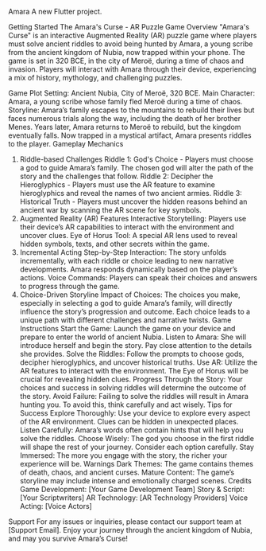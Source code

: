 Amara
A new Flutter project.

Getting Started
The Amara's Curse - AR Puzzle Game
Overview
"Amara's Curse" is an interactive Augmented Reality (AR) puzzle game where players must solve ancient riddles to avoid being hunted by Amara, a young scribe from the ancient kingdom of Nubia, now trapped within your phone. The game is set in 320 BCE, in the city of Meroë, during a time of chaos and invasion. Players will interact with Amara through their device, experiencing a mix of history, mythology, and challenging puzzles.

Game Plot
Setting: Ancient Nubia, City of Meroë, 320 BCE.
Main Character: Amara, a young scribe whose family fled Meroë during a time of chaos.
Storyline: Amara’s family escapes to the mountains to rebuild their lives but faces numerous trials along the way, including the death of her brother Menes. Years later, Amara returns to Meroë to rebuild, but the kingdom eventually falls. Now trapped in a mystical artifact, Amara presents riddles to the player.
Gameplay Mechanics
1. Riddle-based Challenges
Riddle 1: God's Choice - Players must choose a god to guide Amara’s family. The chosen god will alter the path of the story and the challenges that follow.
Riddle 2: Decipher the Hieroglyphics - Players must use the AR feature to examine hieroglyphics and reveal the names of two ancient armies.
Riddle 3: Historical Truth - Players must uncover the hidden reasons behind an ancient war by scanning the AR scene for key symbols.
2. Augmented Reality (AR) Features
Interactive Storytelling: Players use their device’s AR capabilities to interact with the environment and uncover clues.
Eye of Horus Tool: A special AR lens used to reveal hidden symbols, texts, and other secrets within the game.
3. Incremental Acting
Step-by-Step Interaction: The story unfolds incrementally, with each riddle or choice leading to new narrative developments. Amara responds dynamically based on the player’s actions.
Voice Commands: Players can speak their choices and answers to progress through the game.
4. Choice-Driven Storyline
Impact of Choices: The choices you make, especially in selecting a god to guide Amara’s family, will directly influence the story’s progression and outcome. Each choice leads to a unique path with different challenges and narrative twists.
Game Instructions
Start the Game: Launch the game on your device and prepare to enter the world of ancient Nubia.
Listen to Amara: She will introduce herself and begin the story. Pay close attention to the details she provides.
Solve the Riddles: Follow the prompts to choose gods, decipher hieroglyphics, and uncover historical truths.
Use AR: Utilize the AR features to interact with the environment. The Eye of Horus will be crucial for revealing hidden clues.
Progress Through the Story: Your choices and success in solving riddles will determine the outcome of the story.
Avoid Failure: Failing to solve the riddles will result in Amara hunting you. To avoid this, think carefully and act wisely.
Tips for Success
Explore Thoroughly: Use your device to explore every aspect of the AR environment. Clues can be hidden in unexpected places.
Listen Carefully: Amara’s words often contain hints that will help you solve the riddles.
Choose Wisely: The god you choose in the first riddle will shape the rest of your journey. Consider each option carefully.
Stay Immersed: The more you engage with the story, the richer your experience will be.
Warnings
Dark Themes: The game contains themes of death, chaos, and ancient curses.
Mature Content: The game’s storyline may include intense and emotionally charged scenes.
Credits
Game Development: [Your Game Development Team]
Story & Script: [Your Scriptwriters]
AR Technology: [AR Technology Providers]
Voice Acting: [Voice Actors]

Support
For any issues or inquiries, please contact our support team at [Support Email]. Enjoy your journey through the ancient kingdom of Nubia, and may you survive Amara’s Curse!
